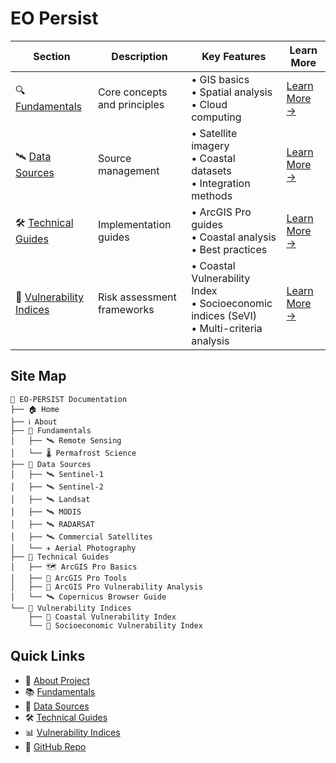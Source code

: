 # EO Persist

| Section | Description | Key Features | Learn More |
|---------|-------------|--------------|------------|
| 🔍 [Fundamentals](fundamentals/) | Core concepts and principles | • GIS basics<br>• Spatial analysis<br>• Cloud computing | [Learn More →](fundamentals/) |
| 🛰️ [Data Sources](data-sources/) | Source management | • Satellite imagery<br>• Coastal datasets<br>• Integration methods | [Learn More →](data-sources/) |
| 🛠️ [Technical Guides](technical-guides/) | Implementation guides | • ArcGIS Pro guides<br>• Coastal analysis<br>• Best practices | [Learn More →](technical-guides/) |
| 🌊 [Vulnerability Indices](vulnerability-indices/) | Risk assessment frameworks | • Coastal Vulnerability Index<br>• Socioeconomic indices (SeVI)<br>• Multi-criteria analysis | [Learn More →](vulnerability-indices/) |

## Site Map

```
📁 EO-PERSIST Documentation
├── 🏠 Home
├── ℹ️ About
├── 📂 Fundamentals
│   ├── 🛰️ Remote Sensing
│   └── 🌡️ Permafrost Science
├── 📂 Data Sources
│   ├── 🛰️ Sentinel-1
│   ├── 🛰️ Sentinel-2
│   ├── 🛰️ Landsat
│   ├── 🛰️ MODIS
│   ├── 🛰️ RADARSAT
│   ├── 🛰️ Commercial Satellites
│   └── ✈️ Aerial Photography
├── 📂 Technical Guides
│   ├── 🗺️ ArcGIS Pro Basics
│   ├── 🔧 ArcGIS Pro Tools
│   ├── 🌊 ArcGIS Pro Vulnerability Analysis
│   └── 🛰️ Copernicus Browser Guide
└── 📂 Vulnerability Indices
    ├── 🌊 Coastal Vulnerability Index
    └── 👥 Socioeconomic Vulnerability Index
```

## Quick Links
* 📖 [About Project](about.md)
* 📚 [Fundamentals](fundamentals/index.md)
* 📡 [Data Sources](data-sources/index.md)
* 🛠️ [Technical Guides](technical-guides/index.md)
* 📊 [Vulnerability Indices](vulnerability-indices/index.md)
* 🌟 [GitHub Repo](https://github.com/AlexandrosLiaskos/eo-persist)